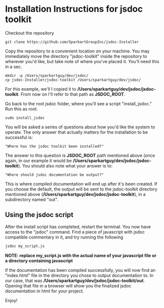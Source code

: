 Installation Instructions for jsdoc toolkit
==================================================

Checkout the repository

    git clone https://github.com/SparkartGroupInc/jsdoc-Installer
    
Copy the repository to a convenient location on your machine.  You may immediately
move the directory "jsdoc-toolkit" inside the repository to wherever you'd like, 
but take note of where you've placed it.  You'll need this in a sec.

    mkdir -p /Users/sparkartguy/dev/jsdoc/
    cp jsdoc-Installer/jsdoc-toolkit /Users/sparkartguy/dev/jsdoc/

For this example, we'll I copied it to **/Users/sparkartguy/dev/jsdoc/jsdoc-toolkit**.  From now on
I'll refer to that path as **JSDOC_ROOT**.

Go back to the root jsdoc folder, where you'll see a script "install_jsdoc."  Run this as root.

    sudo install_jsdoc

You will be asked a series of questions about how you'd like the system to operate.
The only answer that actually matters for the installation to be successful is:

    "Where has the jsdoc toolkit been installed?"

The answer to this question is **JSDOC_ROOT** path mentioned above (once again, in our example
 it would be **/Users/sparkartguy/dev/jsdoc/jsdoc-toolkit**).  You should also note what your answer is to:

    "Where should jsdoc documentation be output?"

This is where compiled documentation will end up after it's been created.  If you choose the default, the output will be
sent to the jsdoc-toolkit directory mentioned above  (**/Users/sparkartguy/dev/jsdoc/jsdoc-toolkit**), in a subdirectory 
named "out".


Using the jsdoc script
----------------------------------

After the install script has completed, restart the terminal.  You now have access to the "jsdoc" command.  Find a piece of javascript with jsdoc
compatible commentary in it, and try running the following

```bash
jsdoc my_script.js
```

**NOTE: replace my_script.js with the actual name of your javascript file or a directory containing javascript**

If the documentation has been compiled successfully, you will now find an "index.html" file in the directory you chose to output documentation to.
In our case, that was **/Users/sparkartguy/dev/jsdoc/jsdoc-toolkit/out**.  Opening that file in a browser will show you the finalized jsdoc documentation
in html for your project.

Enjoy!